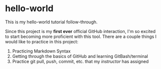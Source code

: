 # hello-world
This is my hello-world tutorial follow-through.

Since this project is my **first ever** official GitHub interaction, I'm so excited to start becoming more proficient with this tool.
There are a couple things I would like to practice in this project:
1. Practicing Markdown Syntax
2. Getting through the basics of GitHub and learning GitBash/terminal
3. Practice git pull, push, commit, etc. that my *instructor* has assigned


